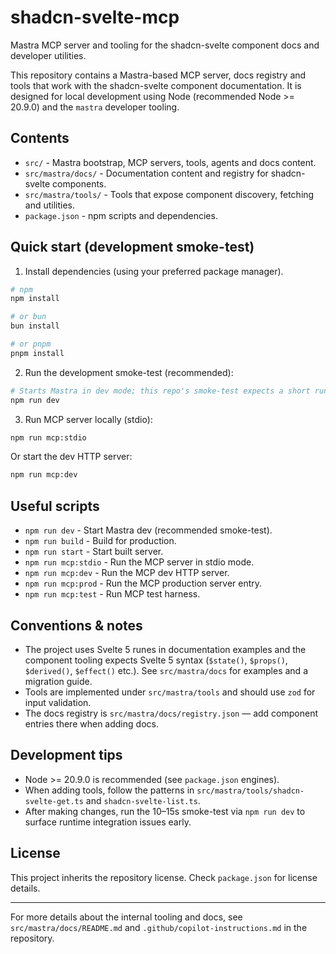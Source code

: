 # shadcn-svelte-mcp

Mastra MCP server and tooling for the shadcn-svelte component docs and developer utilities.

This repository contains a Mastra-based MCP server, docs registry and tools that work with the shadcn-svelte component documentation. It is designed for local development using Node (recommended Node >= 20.9.0) and the `mastra` developer tooling.

## Contents

- `src/` - Mastra bootstrap, MCP servers, tools, agents and docs content.
- `src/mastra/docs/` - Documentation content and registry for shadcn-svelte components.
- `src/mastra/tools/` - Tools that expose component discovery, fetching and utilities.
- `package.json` - npm scripts and dependencies.

## Quick start (development smoke-test)

1. Install dependencies (using your preferred package manager).

```bash
# npm
npm install

# or bun
bun install

# or pnpm
pnpm install
```

2. Run the development smoke-test (recommended):

```bash
# Starts Mastra in dev mode; this repo's smoke-test expects a short run to detect runtime errors
npm run dev
```

3. Run MCP server locally (stdio):

```bash
npm run mcp:stdio
```

Or start the dev HTTP server:

```bash
npm run mcp:dev
```

## Useful scripts

- `npm run dev` - Start Mastra dev (recommended smoke-test).
- `npm run build` - Build for production.
- `npm run start` - Start built server.
- `npm run mcp:stdio` - Run the MCP server in stdio mode.
- `npm run mcp:dev` - Run the MCP dev HTTP server.
- `npm run mcp:prod` - Run the MCP production server entry.
- `npm run mcp:test` - Run MCP test harness.

## Conventions & notes

- The project uses Svelte 5 runes in documentation examples and the component tooling expects Svelte 5 syntax (`$state()`, `$props()`, `$derived()`, `$effect()` etc.). See `src/mastra/docs` for examples and a migration guide.
- Tools are implemented under `src/mastra/tools` and should use `zod` for input validation.
- The docs registry is `src/mastra/docs/registry.json` — add component entries there when adding docs.

## Development tips

- Node >= 20.9.0 is recommended (see `package.json` engines).
- When adding tools, follow the patterns in `src/mastra/tools/shadcn-svelte-get.ts` and `shadcn-svelte-list.ts`.
- After making changes, run the 10–15s smoke-test via `npm run dev` to surface runtime integration issues early.

## License

This project inherits the repository license. Check `package.json` for license details.

---

For more details about the internal tooling and docs, see `src/mastra/docs/README.md` and `.github/copilot-instructions.md` in the repository.
